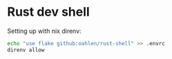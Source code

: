 # Rust dev shell

Setting up with nix direnv:

```bash
echo "use flake github:oahlen/rust-shell" >> .envrc
direnv allow
```
